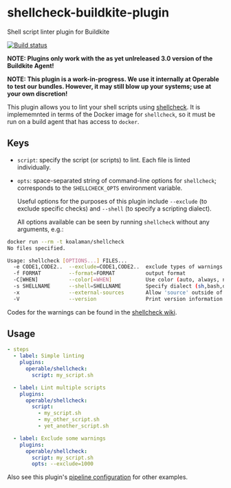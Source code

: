 # shellcheck-buildkite-plugin
Shell script linter plugin for Buildkite

[![Build status](https://badge.buildkite.com/c00862681e75d87436590fe047fab7ef179142ebdacd3c40c0.svg?branch=master)](https://buildkite.com/operable/shellcheck-buildkite-plugin)

**NOTE: Plugins only work with the as yet unlreleased 3.0 version of the Buildkite Agent!**

**NOTE: This plugin is a work-in-progress. We use it internally at Operable to test our bundles. However, it may still blow up your systems; use at your own discretion!**

This plugin allows you to lint your shell scripts using [shellcheck](https://github.com/koalaman/shellcheck). It is implememnted in terms of the Docker image for `shellcheck`, so it must be run on a build agent that has access to `docker`.

## Keys
* `script`: specify the script (or scripts) to lint. Each file is linted individually.
* `opts`: space-separated string of command-line options for `shellcheck`; corresponds to the `SHELLCHECK_OPTS` environment variable.

   Useful options for the purposes of this plugin include `--exclude` (to exclude specific checks) and `--shell` (to specify a scripting dialect).

   All options available can be seen by running `shellcheck` without any arguments, e.g.:

```sh
docker run --rm -t koalaman/shellcheck
No files specified.

Usage: shellcheck [OPTIONS...] FILES...
  -e CODE1,CODE2..  --exclude=CODE1,CODE2..  exclude types of warnings
  -f FORMAT         --format=FORMAT          output format
  -C[WHEN]          --color[=WHEN]           Use color (auto, always, never)
  -s SHELLNAME      --shell=SHELLNAME        Specify dialect (sh,bash,dash,ksh)
  -x                --external-sources       Allow 'source' outside of FILES.
  -V                --version                Print version information
```

Codes for the warnings can be found in the [shellcheck wiki](https://github.com/koalaman/shellcheck/wiki).

## Usage

```yaml
- steps
  - label: Simple linting
    plugins:
      operable/shellcheck:
        script: my_script.sh

  - label: Lint multiple scripts
    plugins:
      operable/shellcheck:
        script:
          - my_script.sh
          - my_other_script.sh
          - yet_another_script.sh

  - label: Exclude some warnings
    plugins:
      operable/shellcheck:
        script: my_script.sh
        opts: --exclude=1000
```

Also see this plugin's [pipeline configuration](.buildkite/pipeline.sh) for other examples.
